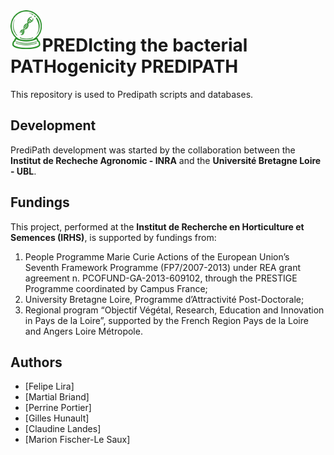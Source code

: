 <img align="left" width="10%" src="fig_predipath.png"> 

# PREDIcting the bacterial PATHogenicity PREDIPATH


This repository is used to Predipath scripts and databases.


## Development
PrediPath development was started by the collaboration between the **Institut de Recheche Agronomic - INRA** and the **Université Bretagne Loire - UBL**.

## Fundings
This project, performed at the **Institut de Recherche en Horticulture et Semences (IRHS)**, is supported by fundings from:

1. People Programme Marie Curie Actions of the European Union’s Seventh Framework Programme (FP7/2007-2013) under REA grant agreement n. PCOFUND-GA-2013-609102, through the PRESTIGE Programme coordinated by Campus France;
2. University Bretagne Loire, Programme d’Attractivité Post-Doctorale;
3. Regional program “Objectif Végétal, Research, Education and Innovation in Pays de la Loire”, supported by the French Region Pays de la Loire and Angers Loire Métropole.

## Authors
* [Felipe Lira]
* [Martial Briand]
* [Perrine Portier]
* [Gilles Hunault]
* [Claudine Landes]
* [Marion Fischer-Le Saux]
